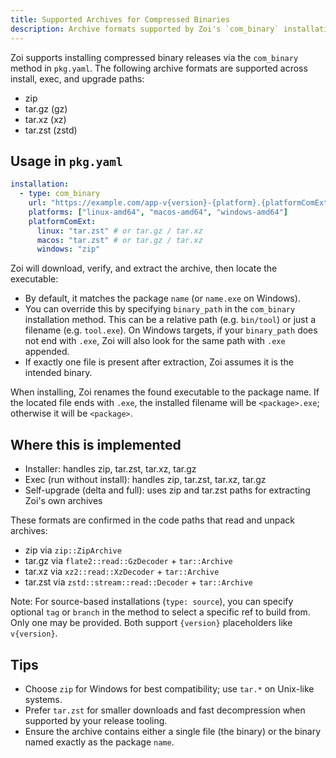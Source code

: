```yaml
---
title: Supported Archives for Compressed Binaries
description: Archive formats supported by Zoi's `com_binary` installation method.
---
```


Zoi supports installing compressed binary releases via the `com_binary` method in `pkg.yaml`. The following archive formats are supported across install, exec, and upgrade paths:

- zip
- tar.gz (gz)
- tar.xz (xz)
- tar.zst (zstd)

## Usage in `pkg.yaml`

```yaml
installation:
  - type: com_binary
    url: "https://example.com/app-v{version}-{platform}.{platformComExt}"
    platforms: ["linux-amd64", "macos-amd64", "windows-amd64"]
    platformComExt:
      linux: "tar.zst" # or tar.gz / tar.xz
      macos: "tar.zst" # or tar.gz / tar.xz
      windows: "zip"
```

Zoi will download, verify, and extract the archive, then locate the executable:

- By default, it matches the package `name` (or `name.exe` on Windows).
- You can override this by specifying `binary_path` in the `com_binary` installation method. This can be a relative path (e.g. `bin/tool`) or just a filename (e.g. `tool.exe`). On Windows targets, if your `binary_path` does not end with `.exe`, Zoi will also look for the same path with `.exe` appended.
- If exactly one file is present after extraction, Zoi assumes it is the intended binary.

When installing, Zoi renames the found executable to the package name. If the located file ends with `.exe`, the installed filename will be `<package>.exe`; otherwise it will be `<package>`.

## Where this is implemented

- Installer: handles zip, tar.zst, tar.xz, tar.gz
- Exec (run without install): handles zip, tar.zst, tar.xz, tar.gz
- Self-upgrade (delta and full): uses zip and tar.zst paths for extracting Zoi's own archives

These formats are confirmed in the code paths that read and unpack archives:

- zip via `zip::ZipArchive`
- tar.gz via `flate2::read::GzDecoder` + `tar::Archive`
- tar.xz via `xz2::read::XzDecoder` + `tar::Archive`
- tar.zst via `zstd::stream::read::Decoder` + `tar::Archive`

Note: For source-based installations (`type: source`), you can specify optional `tag` or `branch` in the method to select a specific ref to build from. Only one may be provided. Both support `{version}` placeholders like `v{version}`.

## Tips

- Choose `zip` for Windows for best compatibility; use `tar.*` on Unix-like systems.
- Prefer `tar.zst` for smaller downloads and fast decompression when supported by your release tooling.
- Ensure the archive contains either a single file (the binary) or the binary named exactly as the package `name`.
